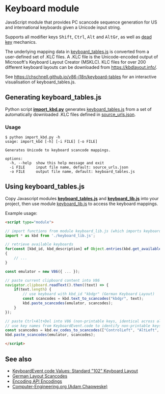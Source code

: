 # Keyboard module

JavaScript module that provides PC scancode sequence generation for US and international keyboards given a Unicode input string.

Supports all modifier keys <kbd>Shift</kbd>, <kbd>Ctrl</kbd>, <kbd>Alt</kbd> and <kbd>AltGr</kbd>, as well as [dead key](https://en.wikipedia.org/wiki/Dead_key) mechanics.

The underlying mapping data in [keyboard_tables.js](keyboard_tables.js) is converted from a user-defined set of .KLC files. A .KLC file is the Unicode-encoded output of Microsoft's Keyboard Layout Creator (MSKLC). KLC files for over 200 different keyboard layouts can be downloaded from https://kbdlayout.info/.

See https://chschnell.github.io/v86-i18n/keyboard-tables for an interactive visualisation of keyboard_tables.js.

## Generating keyboard_tables.js

Python script **[import_kbd.py](import_kbd.py)** generates [keyboard_tables.js](keyboard_tables.js) from a set of automatically downloaded .KLC files defined in [source_urls.json](source_urls.json).

### Usage

    $ python import_kbd.py -h
    usage: import_kbd [-h] [-i FILE] [-o FILE]

    Generates Unicode to keyboard scancode mappings.

    options:
      -h, --help  show this help message and exit
      -i FILE     input file name, default: source_urls.json
      -o FILE     output file name, default: keyboard_tables.js

## Using keyboard_tables.js

Copy Javascript modules **[keyboard_tables.js](keyboard_tables.js)** and **[keyboard_lib.js](keyboard_lib.js)** into your project, then use module [keyboard_lib.js](keyboard_lib.js) to access the keyboard mappings.

Example usage:

```HTML
<script type="module">

// import functions from module keyboard_lib.js (which imports keyboard_tables.js)
import * as kbd from './keyboard_lib.js';

// retrieve available keyboards
for(const [kbd_id, kbd_description] of Object.entries(kbd.get_available_keyboards()))
{
    // ...
}

const emulator = new V86({ ... });

// paste current clipboard content into V86
navigator.clipboard.readText().then((text) => {
    if(text.length) {
        // use keyboard with kbd_id "kbdgr" (German Keyboard Layout)
        const scancodes = kbd.text_to_scancodes("kbdgr", text);
        kbd.paste_scancodes(emulator, scancodes);
    }
});

// paste Ctrl+Alt+Del into V86 (non-printable keys, identical across all keyboard layouts)
// use key names from KeyboardEvent.code to identify non-printable keys
const scancodes = kbd.ev_codes_to_scancodes(["ControlLeft", "AltLeft", "Delete"]);
kbd.paste_scancodes(emulator, scancodes);

</script>
```

## See also

- [KeyboardEvent code Values: Standard "102" Keyboard Layout](https://www.w3.org/TR/uievents-code/#keyboard-102)
- [German Layout Scancodes](https://kbdlayout.info/KBDGR/scancodes)
- [Encoding API Encodings](https://developer.mozilla.org/en-US/docs/Web/API/Encoding_API/Encodings)
- [Computer-Engineering.org (Adam Chapweske)](https://web.archive.org/web/20180302004814/https://computer-engineering.org/)
